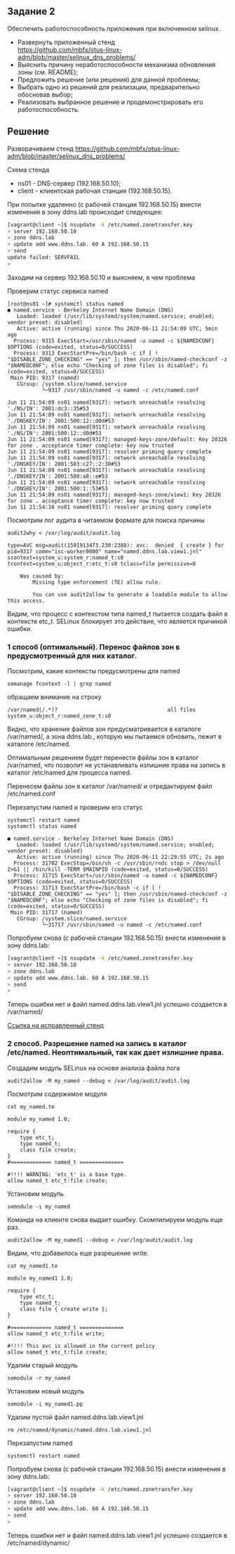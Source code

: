 ## Задание 2  
  
Обеспечить работоспособность приложения при включенном selinux.  
- Развернуть приложенный стенд  
https://github.com/mbfx/otus-linux-adm/blob/master/selinux_dns_problems/  
- Выяснить причину неработоспособности механизма обновления зоны (см. README);  
- Предложить решение (или решения) для данной проблемы;  
- Выбрать одно из решений для реализации, предварительно обосновав выбор;  
- Реализовать выбранное решение и продемонстрировать его работоспособность.
  
## Решение 
  
Разворачиваем стенд https://github.com/mbfx/otus-linux-adm/blob/master/selinux_dns_problems/  
  
Схема стенда  
- ns01 - DNS-сервер (192.168.50.10);  
- client - клиентская рабочая станция (192.168.50.15).  

При попытке удаленно (с рабочей станции 192.168.50.15) внести изменения в зону ddns.lab происходит следующее:
```bash
[vagrant@client ~]$ nsupdate -k /etc/named.zonetransfer.key
> server 192.168.50.10
> zone ddns.lab
> update add www.ddns.lab. 60 A 192.168.50.15
> send
update failed: SERVFAIL
>
```
Заходим на сервер 192.168.50.10 и выясняем, в чем проблема  
  
Проверим статус сервиса named
```  
[root@ns01 ~]# systemctl status named
● named.service - Berkeley Internet Name Domain (DNS)
   Loaded: loaded (/usr/lib/systemd/system/named.service; enabled; vendor preset: disabled)
   Active: active (running) since Thu 2020-06-11 21:54:09 UTC; 5min ago
  Process: 9315 ExecStart=/usr/sbin/named -u named -c ${NAMEDCONF} $OPTIONS (code=exited, status=0/SUCCESS)
  Process: 9313 ExecStartPre=/bin/bash -c if [ ! "$DISABLE_ZONE_CHECKING" == "yes" ]; then /usr/sbin/named-checkconf -z "$NAMEDCONF"; else echo "Checking of zone files is disabled"; fi (code=exited, status=0/SUCCESS)
 Main PID: 9317 (named)
   CGroup: /system.slice/named.service
           └─9317 /usr/sbin/named -u named -c /etc/named.conf

Jun 11 21:54:09 ns01 named[9317]: network unreachable resolving './NS/IN': 2001:dc3::35#53
Jun 11 21:54:09 ns01 named[9317]: network unreachable resolving './DNSKEY/IN': 2001:500:12::d0d#53
Jun 11 21:54:09 ns01 named[9317]: network unreachable resolving './NS/IN': 2001:500:12::d0d#53
Jun 11 21:54:09 ns01 named[9317]: managed-keys-zone/default: Key 20326 for zone . acceptance timer complete: key now trusted
Jun 11 21:54:09 ns01 named[9317]: resolver priming query complete
Jun 11 21:54:09 ns01 named[9317]: network unreachable resolving './DNSKEY/IN': 2001:503:c27::2:30#53
Jun 11 21:54:09 ns01 named[9317]: network unreachable resolving './DNSKEY/IN': 2001:500:a8::e#53
Jun 11 21:54:09 ns01 named[9317]: network unreachable resolving './DNSKEY/IN': 2001:500:1::53#53
Jun 11 21:54:09 ns01 named[9317]: managed-keys-zone/view1: Key 20326 for zone . acceptance timer complete: key now trusted
Jun 11 21:54:10 ns01 named[9317]: resolver priming query complete
```
  
Посмотрим лог аудита в читаемом формате для поиска причины  
```
audit2why < /var/log/audit/audit.log
```
```
type=AVC msg=audit(1591913473.230:2388): avc:  denied  { create } for  pid=9317 comm="isc-worker0000" name="named.ddns.lab.view1.jnl" scontext=system_u:system_r:named_t:s0 tcontext=system_u:object_r:etc_t:s0 tclass=file permissive=0

	Was caused by:
		Missing type enforcement (TE) allow rule.

		You can use audit2allow to generate a loadable module to allow this access.
```
Видим, что процесс с контекстом типа named_t пытается создать файл в контексте etc_t. SELinux блокирует это действие, что является причиной ошибки.  
  
### 1 способ (оптимальный). Перенос файлов зон в предусмотренный для них каталог.    
  
Посмотрим, какие контексты предусмотрены для named 
```
semanage fcontext -l | grep named
```
обращаем внимание на строку  
```
/var/named(/.*)?                                   all files          system_u:object_r:named_zone_t:s0
```
Видно, что хранение файлов зон предусматривается в каталоге /var/named/, а зона ddns.lab., которую мы пытаемся обновить, лежит в каталоге /etc/named. 

Оптимальным решением будет перенести файлы зон в каталог /var/named, что позволит не устанавливать излишние права на запись в каталог /etc/named для процесса named.  
  
Перенесем файлы зон в каталог /var/named/ и отредактируем файл  /etc/named.conf  
  
Перезапустим named и проверим его статус  
  
``` 
systemctl restart named
systemctl status named

● named.service - Berkeley Internet Name Domain (DNS)
   Loaded: loaded (/usr/lib/systemd/system/named.service; enabled; vendor preset: disabled)
   Active: active (running) since Thu 2020-06-11 22:29:55 UTC; 2s ago
  Process: 31702 ExecStop=/bin/sh -c /usr/sbin/rndc stop > /dev/null 2>&1 || /bin/kill -TERM $MAINPID (code=exited, status=0/SUCCESS)
  Process: 31715 ExecStart=/usr/sbin/named -u named -c ${NAMEDCONF} $OPTIONS (code=exited, status=0/SUCCESS)
  Process: 31713 ExecStartPre=/bin/bash -c if [ ! "$DISABLE_ZONE_CHECKING" == "yes" ]; then /usr/sbin/named-checkconf -z "$NAMEDCONF"; else echo "Checking of zone files is disabled"; fi (code=exited, status=0/SUCCESS)
 Main PID: 31717 (named)
   CGroup: /system.slice/named.service
           └─31717 /usr/sbin/named -u named -c /etc/named.conf 
```
  
Попробуем снова (с рабочей станции 192.168.50.15) внести изменения в зону ddns.lab:  
```bash
[vagrant@client ~]$ nsupdate -k /etc/named.zonetransfer.key
> server 192.168.50.10
> zone ddns.lab
> update add www.ddns.lab. 60 A 192.168.50.15
> send
>
```
Теперь ошибки нет и файл named.ddns.lab.view1.jnl успешно создается в /var/named/  
  
[Ссылка на исправленный стенд](named_fixed)  
  
### 2 способ. Разрешение named на запись в каталог /etc/named. Неоптимальный, так как дает излишние права.  
  
Создадим модуль SELinux на основе анализа файла лога  
```  
audit2allow -M my_named --debug < /var/log/audit/audit.log
```

Посмотрим содержимое модуля  
```
cat my_named.te
```
```
module my_named 1.0;

require {
	type etc_t;
	type named_t;
	class file create;
}
#============= named_t ==============

#!!!! WARNING: 'etc_t' is a base type.
allow named_t etc_t:file create;
```
  
Установим модуль  
```
semodule -i my_named
```
  
Команда на клиенте снова выдает ошибку. Скомпилируем модуль еще раз.    
```
audit2allow -M my_named1 --debug < /var/log/audit/audit.log
```
  
Видим, что добавилось еще разрешение write.    
```
cat my_named1.te
```
```
module my_named1 1.0;

require {
	type etc_t;
	type named_t;
	class file { create write };
}

#============= named_t ==============
allow named_t etc_t:file write;

#!!!! This avc is allowed in the current policy
allow named_t etc_t:file create;
```
  
Удалим старый модуль
```
semodule -r my_named
```
Установим новый модуль
```
semodule -i my_named1.pp
```

Удалим пустой файл named.ddns.lab.view1.jnl
```
rm /etc/named/dynamic/named.ddns.lab.view1.jnl
```
Перезапустим named
```
systemctl restart named
```
Попробуем снова (с рабочей станции 192.168.50.15) внести изменения в зону ddns.lab:  
```bash
[vagrant@client ~]$ nsupdate -k /etc/named.zonetransfer.key
> server 192.168.50.10
> zone ddns.lab
> update add www.ddns.lab. 60 A 192.168.50.15
> send
>
```
Теперь ошибки нет и файл named.ddns.lab.view1.jnl успешно создается в /etc/named/dynamic/    
  
